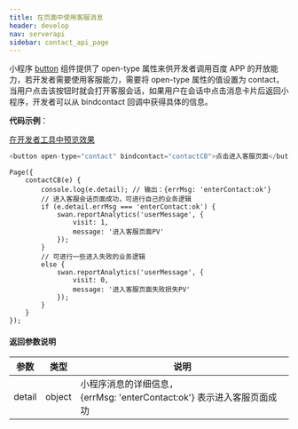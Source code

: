 ```yaml
---
title: 在页面中使用客服消息
header: develop
nav: serverapi
sidebar: contact_api_page
---
```

 

小程序 [button](/develop/component/formlist_button/) 组件提供了 open-type 属性来供开发者调用百度 APP 的开放能力，若开发者需要使用客服能力，需要将 open-type 属性的值设置为 contact，当用户点击该按钮时就会打开客服会话，如果用户在会话中点击消息卡片后返回小程序，开发者可以从 bindcontact 回调中获得具体的信息。 

**代码示例**：

<a href="swanide://fragment/98aecd7f087df1074986f7a658b710b01574068001913" title="在开发者工具中预览效果" target="_self">在开发者工具中预览效果</a>

```js
<button open-type="contact" bindcontact="contactCB">点击进入客服页面</button>
```

```
Page({
    contactCB(e) {
        console.log(e.detail); // 输出：{errMsg: 'enterContact:ok'}
        // 进入客服会话页面成功，可进行自己的业务逻辑
        if (e.detail.errMsg === 'enterContact:ok') {
            swan.reportAnalytics('userMessage', {
                visit: 1,
                message: '进入客服页面PV'
            });
        }
        // 可进行一些进入失败的业务逻辑
        else {
            swan.reportAnalytics('userMessage', {
                visit: 0,
                message: '进入客服页面失败损失PV'
            });
        }
    }
});
```

#### 返回参数说明

| 参数 | 类型 | 说明 |
| ---- |---- |----|
| detail | object | 小程序消息的详细信息，{errMsg: 'enterContact:ok'} 表示进入客服页面成功 |